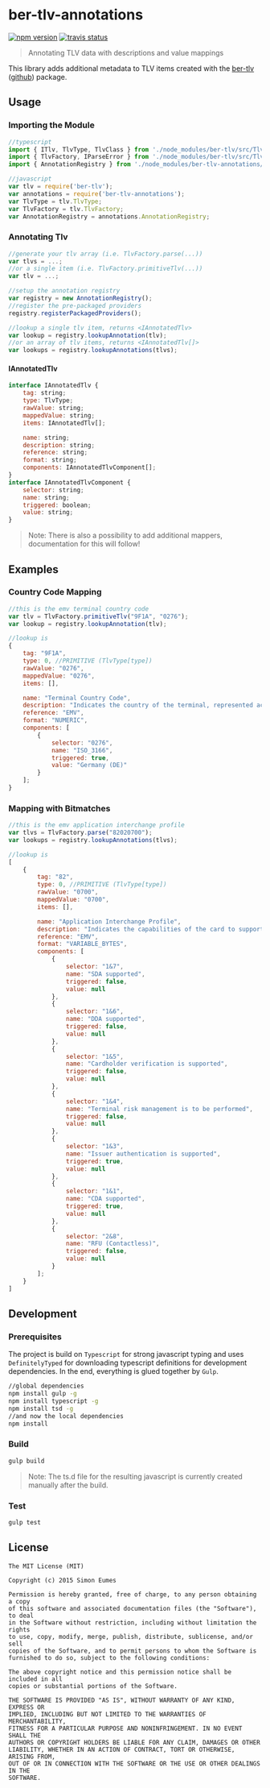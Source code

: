 # ber-tlv-annotations

[![npm version](https://badge.fury.io/js/ber-tlv-annotations.svg)](https://www.npmjs.com/package/ber-tlv-annotations)
[![travis status](https://travis-ci.org/eumes/ber-tlv-annotations.svg?branch=develop)](https://travis-ci.org/eumes/ber-tlv-annotations)

> Annotating TLV data with descriptions and value mappings

This library adds additional metadata to TLV items created with the [ber-tlv](https://www.npmjs.com/package/ber-tlv-annotations) ([github](https://github.com/eumes/ber-tlv)) package.

## Usage

### Importing the Module

```js
//typescript
import { ITlv, TlvType, TlvClass } from './node_modules/ber-tlv/src/Tlv.ts';
import { TlvFactory, IParseError } from './node_modules/ber-tlv/src/TlvFactory.ts';
import { AnnotationRegistry } from './node_modules/ber-tlv-annotations/src/AnnotationRegistry.ts';

//javascript
var tlv = require('ber-tlv');
var annotations = require('ber-tlv-annotations');
var TlvType = tlv.TlvType;
var TlvFactory = tlv.TlvFactory;
var AnnotationRegistry = annotations.AnnotationRegistry;
```

### Annotating Tlv

```js
//generate your tlv array (i.e. TlvFactory.parse(...))
var tlvs = ...;
//or a single item (i.e. TlvFactory.primitiveTlv(...))
var tlv = ...;

//setup the annotation registry
var registry = new AnnotationRegistry();
//register the pre-packaged providers
registry.registerPackagedProviders();

//lookup a single tlv item, returns <IAnnotatedTlv>
var lookup = registry.lookupAnnotation(tlv);
//or an array of tlv items, returns <IAnnotatedTlv[]>
var lookups = registry.lookupAnnotations(tlvs);
```

#### IAnnotatedTlv
```js
interface IAnnotatedTlv {
    tag: string;
    type: TlvType;
    rawValue: string;
    mappedValue: string;
    items: IAnnotatedTlv[];

    name: string;
    description: string;
    reference: string;
    format: string;
    components: IAnnotatedTlvComponent[];
}
interface IAnnotatedTlvComponent {
    selector: string;
    name: string;
    triggered: boolean;
    value: string;
}
```

> Note: There is also a possibility to add additional mappers, documentation for this will follow!

## Examples

### Country Code Mapping
```js
//this is the emv terminal country code
var tlv = TlvFactory.primitiveTlv("9F1A", "0276");
var lookup = registry.lookupAnnotation(tlv);

//lookup is
{
    tag: "9F1A",
    type: 0, //PRIMITIVE (TlvType[type])
    rawValue: "0276",
    mappedValue: "0276",
    items: [],

    name: "Terminal Country Code",
    description: "Indicates the country of the terminal, represented according to ISO 3166",
    reference: "EMV",
    format: "NUMERIC",
    components: [
        {
            selector: "0276",
            name: "ISO_3166",
            triggered: true,
            value: "Germany (DE)"
        }
    ];
}
```

### Mapping with Bitmatches
```js
//this is the emv application interchange profile
var tlvs = TlvFactory.parse("82020700");
var lookups = registry.lookupAnnotations(tlvs);

//lookup is
[
    {
        tag: "82",
        type: 0, //PRIMITIVE (TlvType[type])
        rawValue: "0700",
        mappedValue: "0700",
        items: [],

        name: "Application Interchange Profile",
        description: "Indicates the capabilities of the card to support specific functions in the application",
        reference: "EMV",
        format: "VARIABLE_BYTES",
        components: [
            {
                selector: "1&7",
                name: "SDA supported",
                triggered: false,
                value: null
            },
            {
                selector: "1&6",
                name: "DDA supported",
                triggered: false,
                value: null
            },
            {
                selector: "1&5",
                name: "Cardholder verification is supported",
                triggered: false,
                value: null
            },
            {
                selector: "1&4",
                name: "Terminal risk management is to be performed",
                triggered: false,
                value: null
            },
            {
                selector: "1&3",
                name: "Issuer authentication is supported",
                triggered: true,
                value: null
            },
            {
                selector: "1&1",
                name: "CDA supported",
                triggered: true,
                value: null
            },
            {
                selector: "2&8",
                name: "RFU (Contactless)",
                triggered: false,
                value: null
            }
        ];
    }
]
```

## Development

### Prerequisites

The project is build on `Typescript` for strong javascript typing and uses `DefinitelyTyped` for downloading typescript definitions for development dependencies. In the end, everything is glued together by `Gulp`.

```bash
//global dependencies
npm install gulp -g
npm install typescript -g
npm install tsd -g
//and now the local dependencies
npm install
```

### Build

```bash
gulp build
```

> Note: The ts.d file for the resulting javascript is currently created manually after the build.

### Test

```bash
gulp test
```

## License
```
The MIT License (MIT)

Copyright (c) 2015 Simon Eumes

Permission is hereby granted, free of charge, to any person obtaining a copy
of this software and associated documentation files (the "Software"), to deal
in the Software without restriction, including without limitation the rights
to use, copy, modify, merge, publish, distribute, sublicense, and/or sell
copies of the Software, and to permit persons to whom the Software is
furnished to do so, subject to the following conditions:

The above copyright notice and this permission notice shall be included in all
copies or substantial portions of the Software.

THE SOFTWARE IS PROVIDED "AS IS", WITHOUT WARRANTY OF ANY KIND, EXPRESS OR
IMPLIED, INCLUDING BUT NOT LIMITED TO THE WARRANTIES OF MERCHANTABILITY,
FITNESS FOR A PARTICULAR PURPOSE AND NONINFRINGEMENT. IN NO EVENT SHALL THE
AUTHORS OR COPYRIGHT HOLDERS BE LIABLE FOR ANY CLAIM, DAMAGES OR OTHER
LIABILITY, WHETHER IN AN ACTION OF CONTRACT, TORT OR OTHERWISE, ARISING FROM,
OUT OF OR IN CONNECTION WITH THE SOFTWARE OR THE USE OR OTHER DEALINGS IN THE
SOFTWARE.
```
